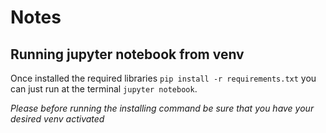 # Notes

## Running jupyter notebook from venv
Once installed the required libraries `pip install -r requirements.txt` you can just run at the terminal `jupyter notebook`.

*Please before running the installing command be sure that you have your desired venv activated*
